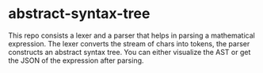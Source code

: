 # abstract-syntax-tree
This repo consists a lexer and a parser that helps in parsing a mathematical expression. The lexer converts the stream of chars into tokens, the parser constructs an abstract syntax tree. You can either visualize the AST or get the JSON of the expression after parsing.
